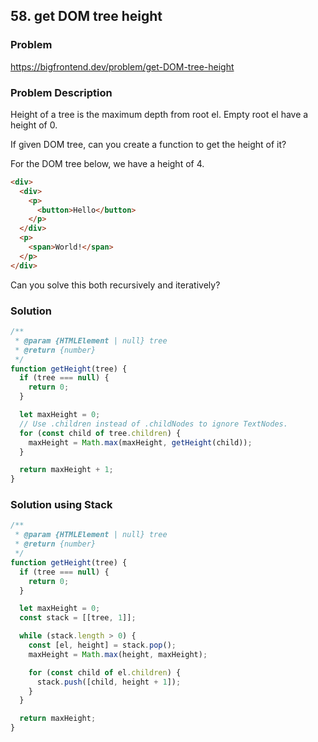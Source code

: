 ## 58. get DOM tree height

### Problem

https://bigfrontend.dev/problem/get-DOM-tree-height

### Problem Description

Height of a tree is the maximum depth from root el. Empty root el have a height of 0.

If given DOM tree, can you create a function to get the height of it?

For the DOM tree below, we have a height of 4.

```html
<div>
  <div>
    <p>
      <button>Hello</button>
    </p>
  </div>
  <p>
    <span>World!</span>
  </p>
</div>
```

Can you solve this both recursively and iteratively?

### Solution

```js
/**
 * @param {HTMLElement | null} tree
 * @return {number}
 */
function getHeight(tree) {
  if (tree === null) {
    return 0;
  }

  let maxHeight = 0;
  // Use .children instead of .childNodes to ignore TextNodes.
  for (const child of tree.children) {
    maxHeight = Math.max(maxHeight, getHeight(child));
  }

  return maxHeight + 1;
}
```

### Solution using Stack

```js
/**
 * @param {HTMLElement | null} tree
 * @return {number}
 */
function getHeight(tree) {
  if (tree === null) {
    return 0;
  }

  let maxHeight = 0;
  const stack = [[tree, 1]];

  while (stack.length > 0) {
    const [el, height] = stack.pop();
    maxHeight = Math.max(height, maxHeight);

    for (const child of el.children) {
      stack.push([child, height + 1]);
    }
  }

  return maxHeight;
}
```

###
